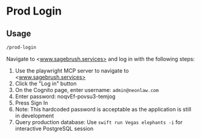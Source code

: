 # Prod Login

## Usage

```txt
/prod-login
```

Navigate to <www.sagebrush.services> and log in with the following steps:

1. Use the playwright MCP server to navigate to <www.sagebrush.services>
2. Click the "Log in" button
3. On the Cognito page, enter username: `admin@neonlaw.com`
4. Enter password: noqvEf-povsu3-temjog
5. Press Sign In
6. Note: This hardcoded password is acceptable as the application is still in
   development
7. Query production database: Use `swift run Vegas elephants -i` for interactive
   PostgreSQL session
